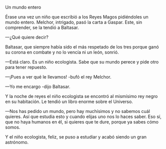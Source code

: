 Un mundo entero

Érase una vez un niño que escribió a los Reyes Magos pidiéndoles un mundo entero. Melchor, intrigado, pasó la carta a Gaspar. Este, sin comprender, se la tendió a Baltasar.

—¿Qué quiere decir?

Baltasar, que siempre había sido el más respetado de los tres porque ganó su corona en combate y no lo vencía ni un león, sonrió.

—Está claro. Es un niño ecologista. Sabe que su mundo perece y pide otro para tener repuesto.

—¡Pues a ver qué le llevamos! -bufó el rey Melchor.

—Yo me encargo -dijo Baltasar.

Y la noche de reyes el niño ecologista se encontró al mismísimo rey negro en su habitación. Le tendió un libro enorme sobre el Universo.

—Nos has pedido un mundo, pero hay muchísimos y no sabemos cuál quieres. Así que estudia esto y cuando elijas uno nos lo haces saber. Eso sí, que no haya humanos en él, si quieres que te dure, porque ya sabes cómo somos.

Y el niño ecologista, feliz, se puso a estudiar y acabó siendo un gran astrónomo.
